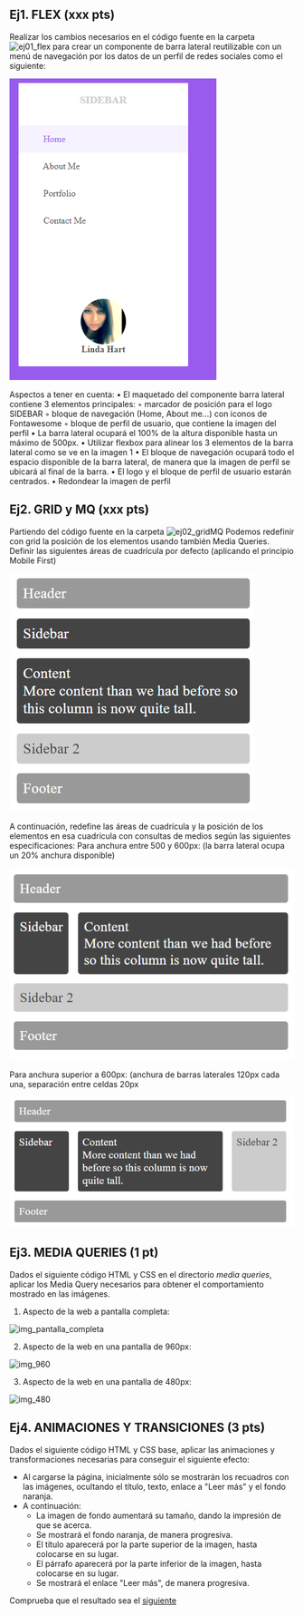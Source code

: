 ﻿
## Ej1. FLEX (**xxx pts**)

Realizar los cambios necesarios en el código fuente en la carpeta ![ej01_flex](ej01_flex) para crear un componente de barra lateral reutilizable con un menú de navegación por los datos de un perfil de redes sociales como el siguiente:

![sidebar](../imgs/sidebar.png)

Aspectos a tener en cuenta:
    • El maquetado del componente barra lateral contiene 3 elementos principales:
        ◦ marcador de posición para el logo SIDEBAR
        ◦ bloque de navegación (Home, About me…) con iconos de Fontawesome
        ◦ bloque de perfil de usuario, que contiene la imagen del perfil
    • La barra lateral ocupará el 100% de la altura disponible hasta un máximo de 500px.
    • Utilizar flexbox para alinear los 3 elementos de la barra lateral como se ve en la imagen 1
    • El bloque de navegación ocupará todo el espacio disponible de la barra lateral, de manera que la imagen de perfil se ubicará al final de la barra.
    • El logo y el bloque de perfil de usuario estarán centrados.
    • Redondear la imagen de perfil


## Ej2. GRID y MQ (**xxx pts**)

Partiendo del código fuente en la carpeta ![ej02_gridMQ](ej02_gridMQ)
Podemos redefinir con grid la posición de los elementos usando también Media Queries. Definir las siguientes áreas de cuadrícula por defecto (aplicando el principio Mobile First) 

![ej02_MF](../imgs/ej02_MF.png)

A continuación, redefine las áreas de cuadrícula y la posición de los elementos en esa cuadrícula con consultas de medios según las siguientes especificaciones:
Para anchura entre 500 y 600px: (la barra lateral ocupa un 20% anchura disponible)


![ej02_inter](../imgs/ej02_inter.png)

Para anchura superior a 600px: (anchura de barras laterales 120px cada una, separación entre celdas 20px

![ej02_DF](../imgs/ej02_DF.png)



## Ej3. MEDIA QUERIES (**1 pt**)

Dados el siguiente código HTML y CSS en el directorio *media queries*, aplicar los Media Query necesarios para obtener el comportamiento mostrado en las imágenes. 

1) Aspecto de la web a pantalla completa:

![img_pantalla_completa](../imgs/completa.png)

2) Aspecto de la web en una pantalla de 960px:

![img_960](../imgs/960.png)

3) Aspecto de la web en una pantalla de 480px:

![img_480](../imgs/480.png)



## Ej4. ANIMACIONES Y TRANSICIONES (**3 pts**)

Dados el siguiente código HTML y CSS base, aplicar las animaciones y transformaciones necesarias para conseguir el siguiente efecto:   

- Al cargarse la página, inicialmente sólo se mostrarán los recuadros con las imágenes, ocultando el título, texto, enlace a "Leer más" y el fondo naranja.
- A continuación: 
  - La imagen de fondo aumentará su tamaño, dando la impresión de que se acerca. 
  - Se mostrará el fondo naranja, de manera progresiva. 
  - El título aparecerá por la parte superior de la imagen, hasta colocarse en su lugar. 
  - El párrafo aparecerá por la parte inferior de la imagen, hasta colocarse en su lugar. 
  - Se mostrará el enlace "Leer más", de manera progresiva. 
  
Comprueba que el resultado sea el [siguiente](https://drive.google.com/file/d/13j_ma6TLnBFAG3wDHtXFC7JAYxR1yfR9/view?usp=sharing)

